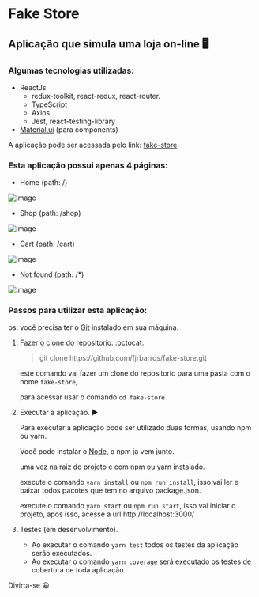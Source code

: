 # Fake Store

## Aplicação que simula uma loja on-line :desktop_computer:

### Algumas tecnologias utilizadas:
 - ReactJs
   - redux-toolkit, react-redux, react-router.
   - TypeScript
   - Axios.
   - Jest, react-testing-library
 - [Material.ui](https://material-ui.com/) (para components)
 
 A aplicação pode ser acessada pelo link: [fake-store](https://fjr-fake-store.netlify.app/)

### Esta aplicação possui apenas 4 páginas:
  - Home (path: /)

  ![image](https://user-images.githubusercontent.com/44577035/170900429-ed2fd7be-9ae8-4d77-a284-25997ca2877a.png)
  - Shop (path: /shop)

  ![image](https://user-images.githubusercontent.com/44577035/170900637-930a01f8-73b9-4a61-8dac-aafcb412a611.png)
  
  - Cart (path: /cart)

  ![image](https://user-images.githubusercontent.com/44577035/170901312-b57188d1-6453-4f08-a54c-5b0c86cdc14b.png)

  - Not found (path: /*)

  ![image](https://user-images.githubusercontent.com/44577035/170901347-87f84461-34f1-4046-8ee7-e478fcf518e3.png)


### Passos para utilizar esta aplicação:

ps: você precisa ter o [Git](https://git-scm.com/) instalado em sua máquina.

1. Fazer o clone do repositorio. :octocat:	
    > git clone https&#xfeff;://github.com/fjrbarros/fake-store.git

    este comando vai fazer um clone do repositorio para uma pasta com o nome `fake-store`,

    para acessar usar o comando `cd fake-store`

2. Executar a aplicação. :arrow_forward:	 

   Para executar a aplicação pode ser utilizado duas formas, usando npm ou yarn.
    
   Você pode instalar o [Node](https://nodejs.org/en/), o npm ja vem junto.
   
   uma vez na raiz do projeto e com npm ou yarn instalado.
   
   execute o comando `yarn install` ou `npm run install`, isso vai ler e baixar todos pacotes que tem no arquivo package.json.
   
   execute o comando `yarn start` ou `npm run start`, isso vai iniciar o projeto, apos isso, acesse a url http://localhost:3000/
   
3. Testes (em desenvolvimento).
   - Ao executar o comando `yarn test` todos os testes da aplicação serão executados.
   - Ao executar o comando `yarn coverage` será executado os testes de cobertura de toda aplicação.
   
Divirta-se :grinning:
